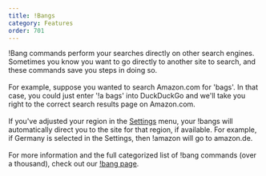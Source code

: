 ```yaml
---
title: !Bangs
category: Features
order: 701
---
```


<p>
    !Bang commands perform your searches directly on other search engines.
    Sometimes you know you want to go directly to another site to search, and
    these commands save you steps in doing so.<br /><br />
    For example, suppose you wanted to search Amazon.com for 'bags'. In that case,
    you could just enter '!a bags' into DuckDuckGo and we'll take you right to the
    correct search results page on Amazon.com.<br /><br />
    If you've adjusted your region in the
    <a href="https://duckduckgo.com/settings">Settings</a> menu, your !bangs will
    automatically direct you to the site for that region, if available. For
    example, if Germany is selected in the Settings, then !amazon will go to
    amazon.de.<br /><br />
    For more information and the full categorized list of !bang commands (over a
    thousand), check out our
    <a href="https://duckduckgo.com/bangs">!bang page</a>.
</p>